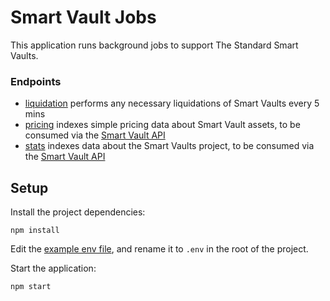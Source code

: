 # Smart Vault Jobs

This application runs background jobs to support The Standard Smart Vaults.

### Endpoints

- [liquidation](./src/liquidation.js) performs any necessary liquidations of Smart Vaults every 5 mins
- [pricing](./src/pricing.js) indexes simple pricing data about Smart Vault assets, to be consumed via the [Smart Vault API](https://github.com/the-standard/smart-vault-api)
- [stats](./src/stats.js) indexes data about the Smart Vaults project, to be consumed via the [Smart Vault API](https://github.com/the-standard/smart-vault-api)

## Setup

Install the project dependencies:

```npm install```

Edit the [example env file](.env.example), and rename it to `.env` in the root of the project.

Start the application:

```npm start```